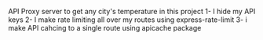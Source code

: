 API Proxy server to get any city's temperature
in this project 
1- I hide my API keys
2- I make rate limiting all over my routes using express-rate-limit
3- i make API cahcing to a single route using apicache package
